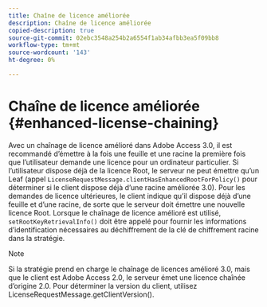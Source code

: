 ```yaml
---
title: Chaîne de licence améliorée
description: Chaîne de licence améliorée
copied-description: true
source-git-commit: 02ebc3548a254b2a6554f1ab34afbb3ea5f09bb8
workflow-type: tm+mt
source-wordcount: '143'
ht-degree: 0%

---
```


# Chaîne de licence améliorée {#enhanced-license-chaining}

Avec un chaînage de licence amélioré dans Adobe Access 3.0, il est recommandé d’émettre à la fois une feuille et une racine la première fois que l’utilisateur demande une licence pour un ordinateur particulier. Si l’utilisateur dispose déjà de la licence Root, le serveur ne peut émettre qu’un Leaf (appel `LicenseRequestMessage.clientHasEnhancedRootForPolicy()` pour déterminer si le client dispose déjà d’une racine améliorée 3.0). Pour les demandes de licence ultérieures, le client indique qu’il dispose déjà d’une feuille et d’une racine, de sorte que le serveur doit émettre une nouvelle licence Root. Lorsque le chaînage de licence amélioré est utilisé, `setRootKeyRetrievalInfo()` doit être appelé pour fournir les informations d’identification nécessaires au déchiffrement de la clé de chiffrement racine dans la stratégie.

>[!NOTE]
>
>Si la stratégie prend en charge le chaînage de licences amélioré 3.0, mais que le client est Adobe Access 2.0, le serveur émet une licence chaînée d’origine 2.0. Pour déterminer la version du client, utilisez LicenseRequestMessage.getClientVersion().
